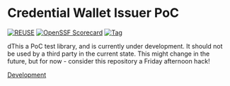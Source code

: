 # Credential Wallet Issuer PoC

  [![REUSE](https://img.shields.io/badge/dynamic/json?url=https%3A%2F%2Fapi.reuse.software%2Fstatus%2Fgithub.com%2Fdiggsweden%2Feudiw-wallet-issuer-poc&query=status&style=for-the-badge&label=REUSE)](https://api.reuse.software/info/github.com/diggsweden/eudiw-wallet-issuer-poc)
  [![OpenSSF Scorecard](https://api.scorecard.dev/projects/github.com/diggsweden/eudiw-wallet-issuer-poc/badge?style=for-the-badge)](https://scorecard.dev/viewer/?uri=github.com/diggsweden/eudiw-wallet-issuer-poc)
  [![Tag](https://img.shields.io/github/v/tag/diggsweden/eudiw-wallet-issuer-poc?style=for-the-badge&color=yellow)](https://github.com/diggsweden/eudiw-wallet-issuer-poc/tags)


dThis a PoC test library, and is currently under development. It should not be used by a third party in the current state. This might change in the future, but for now - consider this repository a Friday afternoon hack!

[Development](./docs/DEVELOPMENT.md)
